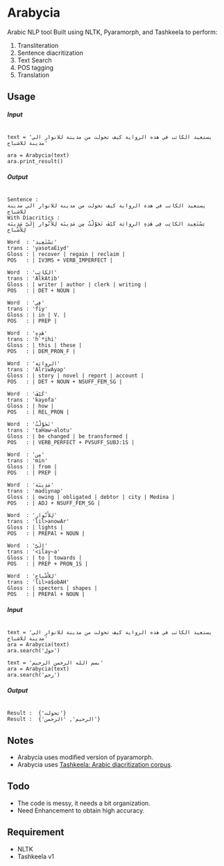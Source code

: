 # Arabycia
Arabic NLP tool Built using NLTK, Pyaramorph, and Tashkeela to perform:
  1. Transliteration
  2. Sentence diacritization
  3. Text Search
  2. POS tagging
  3. Translation

## Usage
##### Input
```

text = 'يستعيد الكاتب في هذه الرواية كيف تحولت من مدينة للانوار الي مدينة للاشباح'
 
ara = Arabycia(text)
ara.print_result() 

```
##### Output
```

Sentence :
يستعيد الكاتب في هذه الرواية كيف تحولت من مدينة للانوار الي مدينة للاشباح
With Diacritics :
يَسْتَعِيد الكاتِب فِي هٰذِهِ الرِوايَة كَيْفَ تَحَوَّلْتُ مِن مَدِينَة لِلأَنْوار إِلَيَّ مَدِينَة لِلأَشْباح 

Word  : 'يَسْتَعِيد'
trans : 'yasotaEiyd'
Gloss : | recover | regain | reclaim | 
POS   : | IV3MS + VERB_IMPERFECT | 

Word  : 'الكاتِب'
trans : 'AlkAtib'
Gloss : | writer | author | clerk | writing | 
POS   : | DET + NOUN | 

Word  : 'فِي'
trans : 'fiy'
Gloss : | in | V. | 
POS   : | PREP | 

Word  : 'هٰذِهِ'
trans : 'h`*ihi'
Gloss : | this | these | 
POS   : | DEM_PRON_F | 

Word  : 'الرِوايَة'
trans : 'AlriwAyap'
Gloss : | story | novel | report | account | 
POS   : | DET + NOUN + NSUFF_FEM_SG | 

Word  : 'كَيْفَ'
trans : 'kayofa'
Gloss : | how | 
POS   : | REL_PRON | 

Word  : 'تَحَوَّلْتُ'
trans : 'taHaw~alotu'
Gloss : | be changed | be transformed | 
POS   : | VERB_PERFECT + PVSUFF_SUBJ:1S | 

Word  : 'مِن'
trans : 'min'
Gloss : | from | 
POS   : | PREP | 

Word  : 'مَدِينَة'
trans : 'madiynap'
Gloss : | owing | obligated | debtor | city | Medina | 
POS   : | ADJ + NSUFF_FEM_SG | 

Word  : 'لِلأَنْوار'
trans : 'lil>anowAr'
Gloss : | lights | 
POS   : | PREPAl + NOUN | 

Word  : 'إِلَيَّ'
trans : '<ilay~a'
Gloss : | to | towards | 
POS   : | PREP + PRON_1S | 

Word  : 'لِلأَشْباح'
trans : 'lil>a$obAH'
Gloss : | specters | shapes | 
POS   : | PREPAl + NOUN | 

```

##### Input
```

text = 'يستعيد الكاتب في هذه الرواية كيف تحولت من مدينة للانوار الي مدينة للاشباح'
ara = Arabycia(text)
ara.search('حول')

text = 'بسم الله الرحمن الرحيم'
ara = Arabycia(text)
ara.search('رحم')

```

##### Output
```

Result :  {'تحولت'}
Result :  {'الرحيم', 'الرحمن'}

```

## Notes
- Arabycia uses modified version of pyaramorph.
- Arabycia uses [Tashkeela: Arabic diacritization corpus](https://sourceforge.net/projects/tashkeela/).

## Todo
- The code is messy, it needs a bit organization.
- Need Enhancement to obtain high accuracy.

## Requirement
- NLTK
- Tashkeela v1
